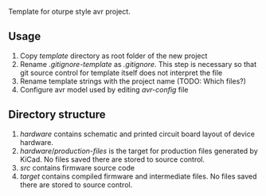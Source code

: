 Template for oturpe style avr project.

## Usage

1. Copy *template* directory as root folder of the new project
2. Rename *.gitignore-template* as *.gitignore*. This step is necessary so that git source control for template itself does not interpret the file
3. Rename template strings with the project name (TODO: Which files?)
4. Configure avr model used by editing *avr-config* file


## Directory structure

1.  *hardware* contains schematic and printed circuit board layout of
    device hardware.
2.  *hardware*/*production-files* is the target for production files generated
    by KiCad. No files saved there are stored to source control.
3.  *src* contains firmware source code
4.  *target* contains compiled firmware and intermediate files. No files saved
    there are stored to source control.
